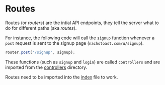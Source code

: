 # Routes

Routes (or _routers_) are the intial API endpoints, they tell the server what to do for different paths (aka _routes_).

For instance, the following code will call the `signup` function whenever a `post` request is sent to the signup page (`nachotoast.com/u/signup`).

```ts
router.post('/signup', signup);
```

These functions (such as `signup` and `login`) are called `controllers` and are imported from the [controllers](../controllers/controllers.md) directory.

Routes need to be imported into the [index](../index.ts) file to work.
